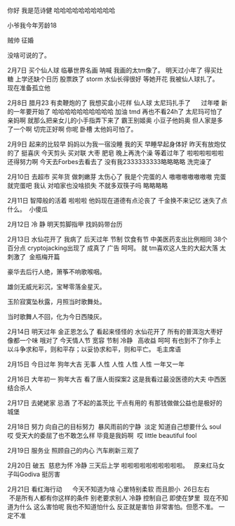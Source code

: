 你好 我是范诗健 哈哈哈哈哈哈哈哈哈哈

小爷我今年芳龄18 

贼帅 征婚

没啥可说的了。    




2月7日 买个仙人球 临摹世界名画 呐喊 我画的太tm像了。 明天过小年了 得买灶糖 上学还缺个日历 股票跌了 storm 水仙长得很好 等她开花 
我被仙人球扎了。   现在准备孤立他

2月8日 腊月23 有卖鞭炮的了 我想买盒小花样  仙人球 太尼玛扎手了       过年喽 新的一年要开始了 哈哈哈哈哈哈哈哈哈哈 加油 tmd 再也不看24h了 太尼玛可怕了 亲妈啊 就那么把亲女儿的小手指弄下来了 霸王别姬奥 小豆子他妈奥 但人家是多了一个啊 切完正好啊 你呢     卧槽 太他妈可怕了。    

2月9日 起来的比较早 妈妈以为我一宿没睡 我的天 早睡早起身体好 昨天有放炮仗的了 挺喜庆 今天剪头 买对联 大枣 肥皂 晚上再洗个澡 等着过年了 啦啦啦啦啦啦
还得努力啊 今天去Forbes去看去了 没有我2333333333略略略略 洗完澡了

2月10日 去超市 买年货 做刺嫩芽 太伤心了 我是个完蛋的人 嗷嗷嗷嗷嗷嗷嗷 完蛋就完蛋吧 我认 对咱家也没啥损失 不就多双筷子吗 略略略略

2月11日 智障般的活着 啦啦啦 他妈现在道德有点沦丧了 千金换不来记忆 迷失了点什么。  小傻瓜  

2月12日 冷  静 明天剪脚指甲 找妈妈带台历

2月13日 水仙花开了 我病了 后天过年 节制 饮食有节 中美医药支出比例相同 38个百分点 cryptojacking出现了 成真了 广告 呵呵。 就 tm喜欢这人生的大起大落 太刺激了  金瓶梅开篇

豪华去后行人绝，箫筝不响歌喉咽。

雄剑无威光彩沉，宝琴零落金星灭。

玉阶寂寞坠秋露，月照当时歌舞处。

当时歌舞人不回，化为今日西陵灰。

2月14日 明天过年 金正恩怎么了 看起来怪怪的 水仙花开了 所有的普洱泡大枣好像都一个味 哦对了 今天情人节 宽容 节制 冷静   高收益 呵呵 有也到不了你手上 以斗争求和平，则和平存；以妥协求和平，则和平亡。 毛主席语

2月15日 今日过年 狗年大吉 无事 人性 人性 人性 人性 一年又一年 

2月16日 大年初一 狗年大吉 看了唐人街探案2 这是我看过最没医德的大夫 中西医结合杀人 

2月17日 去姥姥家 忌酒 了不起的盖茨比 干点有用的 有那钱做做公益也是极好的   城堡 

2月18日 努力 向自己的目标努力  暴风雨前的宁静  淡定 知道自己想要什么 soul     哎 受天大的委屈了也不敢怎么样 毕竟是我妈啊  哎 little beautiful fool 

2月19日 服务业 照顾自己的内心 汽车刷新三观了 

2月20日 破五  慈悲为怀 冷静 三天后上学 啦啦啦啦啦啦啦啦啦啦。   原来红马女子叫Godiva 挺厉害 

2月21日 看红海行动      今天不知道为啥 心里特别柔软 而且胆小  26日左右        不是所有人都有你这样的条件 别老要求别人 冷静 控制自己 即使在梦里  现在不知道为什么 这么害怕呢 我也不知道怕什么 反正就是害怕 非常害怕。但愿不准。 一定不准



















